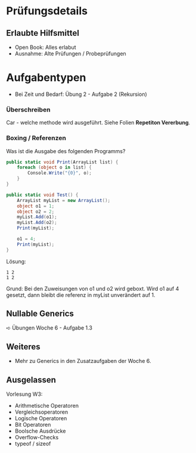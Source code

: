 # Prüfungsdetails


## Erlaubte Hilfsmittel

* Open Book: Alles erlabut
* Ausnahme: Alte Prüfungen / Probeprüfungen

# Aufgabentypen

* Bei Zeit und Bedarf: Übung 2 - Aufgabe 2 (Rekursion)

### Überschreiben

Car - welche methode wird ausgeführt. Siehe Folien **Repetiton Vererbung**.

### Boxing / Referenzen

Was ist die Ausgabe des folgenden Programms?

```cs
public static void Print(ArrayList list) {
    foreach (object o in list) {
        Console.Write("{0}", o);
    }
}

public static void Test() {
    ArrayList myList = new ArrayList();
    object o1 = 1;
    object o2 = 2;
    myList.Add(o1);
    myList.Add(o2);
    Print(myList);

    o1 = 4;
    Print(myList);
}
```
Lösung:

```
1 2
1 2
```

Grund: Bei den Zuweisungen von o1 und o2 wird geboxt. Wird o1 auf 4 gesetzt, dann bleibt die referenz in myList unverändert auf 1.

## Nullable Generics
➪ Übungen Woche 6 - Aufgabe 1.3

## Weiteres

* Mehr zu Generics in den Zusatzaufgaben der Woche 6.

## Ausgelassen

Vorlesung W3:

* Arithmetische Operatoren
* Vergleichsoperatoren
* Logische Operatoren
* Bit Operatoren
* Boolsche Ausdrücke
* Overflow-Checks
* typeof / sizeof
